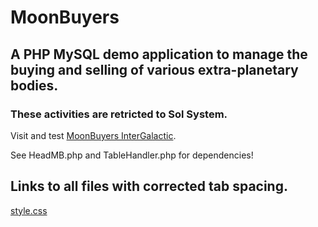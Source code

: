 # MoonBuyers

## A PHP MySQL demo application to manage the buying and selling of various extra-planetary bodies.

### These activities are retricted to Sol System.

Visit and test [MoonBuyers InterGalactic](https://christopherKearns.com/MB.IndexMB.php/).

See HeadMB.php and TableHandler.php for dependencies!

## Links to all files with corrected tab spacing.

[style.css](/css/style.css?ts=4)



